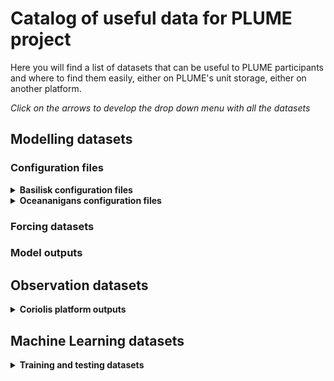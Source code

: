 # Catalog of useful data for PLUME project

Here you will find a list of datasets that can be useful to PLUME participants and where to find them easily, either on PLUME's unit storage, either on another platform.

*Click on the arrows to develop the drop down menu with all the datasets*

## Modelling datasets

### Configuration files

<details>
  <summary><strong>Basilisk configuration files</strong></summary>
  
- [example](configurations/example.md)
  
</details>

<details>
  <summary><strong>Oceananigans configuration files</strong></summary>
  
- [another example](configurations/another_example.md)
  
</details>



### Forcing datasets



### Model outputs



## Observation datasets

<details>
  <summary><strong>Coriolis platform outputs</strong></summary>
  
  - [First set of experiments](coriolis/experiments1.md)

</details>

## Machine Learning datasets

<details>
  <summary><strong>Training and testing datasets </strong></summary>
  
  - [Last example](machine-learning/last_example.md)

</details>

